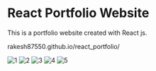 # React Portfolio Website

This is a portfolio website created with React js.

rakesh87550.github.io/react_portfolio/

![1](https://user-images.githubusercontent.com/49247268/162576280-0c9cfaa6-c2ee-45a3-82dd-1ce8d1aba5ed.png)
![2](https://user-images.githubusercontent.com/49247268/162576282-e5453a30-6f1d-4a8a-8827-280b517735ef.png)
![3](https://user-images.githubusercontent.com/49247268/162576283-489b22c7-53e6-4d25-9e84-5a2892f5ce0f.png)
![4](https://user-images.githubusercontent.com/49247268/162576284-d24d8930-c133-4e27-9382-01d9e493b3f9.png)
![5](https://user-images.githubusercontent.com/49247268/162576285-8beadbaa-d10c-4fc6-a3e3-34f8a910009f.png)
